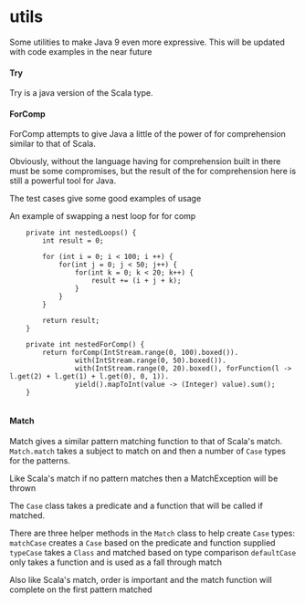 # utils

Some utilities to make Java 9 even more expressive. This will be updated with code examples in the near future

#### Try
Try is a java version of the Scala type.


#### ForComp
ForComp attempts to give Java a little of the power of for comprehension similar to that of Scala.

Obviously, without the language having for comprehension built in there must be some compromises, but the result of the 
for comprehension here is still a powerful tool for Java.

The test cases give some good examples of usage

An example of swapping a nest loop for for comp

```
    private int nestedLoops() {
        int result = 0;

        for (int i = 0; i < 100; i ++) {
            for(int j = 0; j < 50; j++) {
                for(int k = 0; k < 20; k++) {
                    result += (i + j + k);
                }
            }
        }

        return result;
    }

    private int nestedForComp() {
        return forComp(IntStream.range(0, 100).boxed()).
                with(IntStream.range(0, 50).boxed()).
                with(IntStream.range(0, 20).boxed(), forFunction(l -> l.get(2) + l.get(1) + l.get(0), 0, 1)).
                yield().mapToInt(value -> (Integer) value).sum();
    }
    
```

#### Match
Match gives a similar pattern matching function to that of Scala's match. <code>Match.match</code> takes a subject to 
match on and then a number of <code>Case</code> types for the patterns.

Like Scala's match if no pattern matches then a MatchException will be thrown

The <code>Case</code> class takes a predicate and a function that will be called if matched.

There are three helper methods in the <code>Match</code> class to help create <code>Case</code> types:
<code>matchCase</code> creates a <code>Case</code> based on the predicate and function supplied
<code>typeCase</code> takes a <code>Class</code> and matched based on type comparison
<code>defaultCase</code> only takes a function and is used as a fall through match

Also like Scala's match, order is important and the match function will complete on the first pattern matched 
